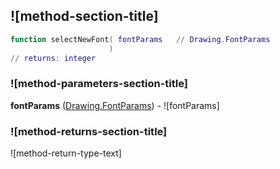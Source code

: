 ## ![method-section-title]


```lua
function selectNewFont( fontParams   // Drawing.FontParams
                      )
// returns: integer
```


### ![method-parameters-section-title]

**fontParams** ([Drawing.FontParams](../../Drawing/FontParams.md)) - ![fontParams]

### ![method-returns-section-title]

![method-return-type-text]

